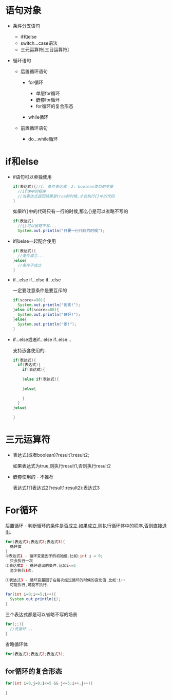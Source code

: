 # 语句对象

* 条件分支语句

  * if和else
  * switch...case语法
  * 三元运算符[三目运算符]

* 循环语句

  * 后置循环语句

    * for循环
      * 单层for循环
      * 嵌套for循环
      * for循环的复合形态

    * while循环

  * 前置循环语句

    * do...while循环



# if和else

* if语句可以单独使用

  ~~~java
  if(表达式){//1. 条件表达式  2. boolean类型的变量
    //if块中的程序
    //当表达式返回结果是true的时候,才会执行{}中的代码
  }
  ~~~

  如果if{}中的代码只有一行的时候,那么{}是可以省略不写的

  ~~~java
  if(表达式)
    //{}可以省略不写...
    System.out.println("只要一行代码的时候");
  ~~~

* if和else一起配合使用

  ~~~java
  if(表达式){
    //条件成立...
  }else{
    //条件不成立
  }
  ~~~

* if...else if...else if...else

  一定要注意条件是要互斥的

  ~~~java
  if(score>=90){
    System.out.println("优秀!");
  }else if(score>=80){
    System.out.println("良好!");
  }else{
    System.out.println("差!");
  }
  ~~~

* if...else或者if...else if..else...

  支持嵌套使用的.

  ~~~java
  if(表达式){
    if(表达式){
      if(表达式){
        
      }else if(表达式){
        
      }else{
        
      }
    }
  }else{
    
  }
  ~~~

  

# 三元运算符

* 表达式(或者boolean)?result1:result2;

  如果表达式为true,则执行result1,否则执行result2

* 嵌套使用的 - 不推荐

  表达式1?(表达式2?result1:result2):表达式3



# For循环

后置循环 - 判断循环的条件是否成立.如果成立,则执行循环体中的程序,否则直接退出.

~~~java
for(表达式1;表达式2;表达式3){
  循环体
}
①表达式1 - 循环变量因子的初始值.比如:int i = 0;
  只会执行一次
②表达式2 - 循环退出的条件.比如i<=5
  至少执行1次.
    
③表达式3 - 循环变量因子在每次经过循环的时候的变化值.比如:i++
  可能执行,可能不执行.
  
for(int i=0;i<=5;i++){
  System.out.println(i);
}
~~~



三个表达式都是可以省略不写的场景

~~~java
for(;;){
  //死循环...
}
~~~



省略循环体

~~~java
for(表达式1;表达式2;表达式3);
~~~



## for循环的复合形态

~~~java
for(int i=0,j=0;i<=5 && j<=5;i++,j++){
  
}
~~~









































